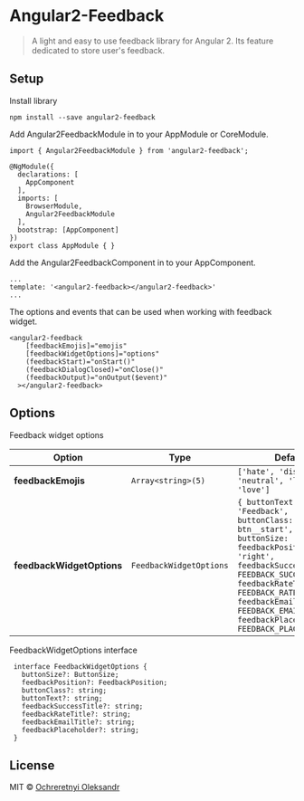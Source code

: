 # Angular2-Feedback

> A light and easy to use feedback library for Angular 2. Its feature dedicated to store user's feedback. 

## Setup

Install library

```shell
npm install --save angular2-feedback
```

Add Angular2FeedbackModule in to your AppModule or CoreModule.
```shell
import { Angular2FeedbackModule } from 'angular2-feedback';

@NgModule({
  declarations: [
    AppComponent
  ],
  imports: [
    BrowserModule,
    Angular2FeedbackModule
  ],
  bootstrap: [AppComponent]
})
export class AppModule { }
```

Add the Angular2FeedbackComponent in to your AppComponent.

```shell
...
template: '<angular2-feedback></angular2-feedback>'
...
```

The options and events that can be used when working with feedback widget.

```shell
<angular2-feedback 
    [feedbackEmojis]="emojis"
    [feedbackWidgetOptions]="options"
    (feedbackStart)="onStart()"
    (feedbackDialogClosed)="onClose()"
    (feedbackOutput)="onOutput($event)"
  ></angular2-feedback>
```

## Options
   Feedback widget options
   
   Option | Type | Default
   ------------- | ------------- | -------------
   __feedbackEmojis__ | `Array<string>(5)` | `['hate', 'dislike', 'neutral', 'like', 'love']`
   __feedbackWidgetOptions__ | `FeedbackWidgetOptions` | `{ buttonText: 'Feedback', buttonClass: 'feedback-btn__start', buttonSize: 'medium', feedbackPosition: 'right', feedbackSuccessTitle:  FEEDBACK_SUCCESS_TITLE, feedbackRateTitle: FEEDBACK_RATE_TITLE, feedbackEmailTitle: FEEDBACK_EMAIL_TITLE, feedbackPlaceholder: FEEDBACK_PLACEHOLDER }`
   
   
   FeedbackWidgetOptions interface
   
   ```shell
    interface FeedbackWidgetOptions {
      buttonSize?: ButtonSize;
      feedbackPosition?: FeedbackPosition;
      buttonClass?: string;
      buttonText?: string;
      feedbackSuccessTitle?: string;
      feedbackRateTitle?: string;
      feedbackEmailTitle?: string;
      feedbackPlaceholder?: string;
    }
   ```
  
  ## License
  
  MIT © [Ochreretnyi Oleksandr](mailto:ochierietnii@gmail.com)
